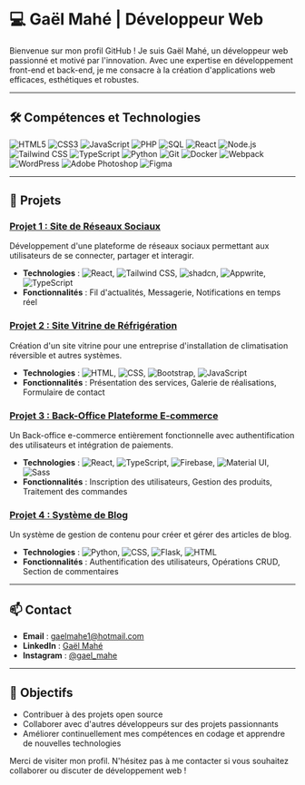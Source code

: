 # 💻 Gaël Mahé | Développeur Web

Bienvenue sur mon profil GitHub ! Je suis Gaël Mahé, un développeur web passionné et motivé par l'innovation. Avec une expertise en développement front-end et back-end, je me consacre à la création d'applications web efficaces, esthétiques et robustes.

---

## 🛠️ Compétences et Technologies

![HTML5](https://img.shields.io/badge/-HTML5-E34F26?logo=html5&logoColor=fff)
![CSS3](https://img.shields.io/badge/-CSS3-1572B6?logo=css3&logoColor=fff)
![JavaScript](https://img.shields.io/badge/-JavaScript-F7DF1E?logo=javascript&logoColor=000)
![PHP](https://img.shields.io/badge/-PHP-777BB4?logo=php&logoColor=fff)
![SQL](https://img.shields.io/badge/-SQL-4479A1?logo=mysql&logoColor=fff)
![React](https://img.shields.io/badge/-React-61DAFB?logo=react&logoColor=000)
![Node.js](https://img.shields.io/badge/-Node.js-339933?logo=node.js&logoColor=fff)
![Tailwind CSS](https://img.shields.io/badge/-Tailwind%20CSS-38B2AC?logo=tailwind-css&logoColor=fff)
![TypeScript](https://img.shields.io/badge/-TypeScript-3178C6?logo=typescript&logoColor=fff)
![Python](https://img.shields.io/badge/-Python-3776AB?logo=python&logoColor=fff)
![Git](https://img.shields.io/badge/-Git-F05032?logo=git&logoColor=fff)
![Docker](https://img.shields.io/badge/-Docker-2496ED?logo=docker&logoColor=fff)
![Webpack](https://img.shields.io/badge/-Webpack-8DD6F9?logo=webpack&logoColor=000)
![WordPress](https://img.shields.io/badge/-WordPress-21759B?logo=wordpress&logoColor=fff)
![Adobe Photoshop](https://img.shields.io/badge/-Adobe%20Photoshop-31A8FF?logo=adobe-photoshop&logoColor=fff)
![Figma](https://img.shields.io/badge/-Figma-F24E1E?logo=figma&logoColor=fff)

---

## 🌟 Projets

### [Projet 1 : Site de Réseaux Sociaux](https://github.com/gaelmahe1/Social-Media)
Développement d'une plateforme de réseaux sociaux permettant aux utilisateurs de se connecter, partager et interagir.

- **Technologies** : ![React](https://img.shields.io/badge/-React-61DAFB?logo=react&logoColor=000), ![Tailwind CSS](https://img.shields.io/badge/-Tailwind%20CSS-38B2AC?logo=tailwind-css&logoColor=fff), ![shadcn](https://img.shields.io/badge/-shadcn-000?logo=shadcn&logoColor=fff), ![Appwrite](https://img.shields.io/badge/-Appwrite-F02E65?logo=appwrite&logoColor=fff), ![TypeScript](https://img.shields.io/badge/-TypeScript-3178C6?logo=typescript&logoColor=fff)
- **Fonctionnalités** : Fil d'actualités, Messagerie, Notifications en temps réel

### [Projet 2 : Site Vitrine de Réfrigération](https://github.com/gaelmahe1/refrigeration)
Création d'un site vitrine pour une entreprise d'installation de climatisation réversible et autres systèmes.

- **Technologies** : ![HTML](https://img.shields.io/badge/-HTML5-E34F26?logo=html5&logoColor=fff), ![CSS](https://img.shields.io/badge/-CSS3-1572B6?logo=css3&logoColor=fff), ![Bootstrap](https://img.shields.io/badge/-Bootstrap-7952B3?logo=bootstrap&logoColor=fff), ![JavaScript](https://img.shields.io/badge/-JavaScript-F7DF1E?logo=javascript&logoColor=000)
- **Fonctionnalités** : Présentation des services, Galerie de réalisations, Formulaire de contact

### [Projet 3 : Back-Office Plateforme E-commerce](https://github.com/gaelmahe1/ecommerce-platform)
Un Back-office e-commerce entièrement fonctionnelle avec authentification des utilisateurs et intégration de paiements.

- **Technologies** : ![React](https://img.shields.io/badge/-React-61DAFB?logo=react&logoColor=000), ![TypeScript](https://img.shields.io/badge/-TypeScript-3178C6?logo=typescript&logoColor=fff), ![Firebase](https://img.shields.io/badge/-Firebase-FFCA28?logo=firebase&logoColor=000), ![Material UI](https://img.shields.io/badge/-Material--UI-0081CB?logo=material-ui&logoColor=fff), ![Sass](https://img.shields.io/badge/-Sass-CC6699?logo=sass&logoColor=fff)
- **Fonctionnalités** : Inscription des utilisateurs, Gestion des produits, Traitement des commandes

### [Projet 4 : Système de Blog](https://github.com/gaelmahe1/Flask-Blog_App)
Un système de gestion de contenu pour créer et gérer des articles de blog.

- **Technologies** : ![Python](https://img.shields.io/badge/-Python-3776AB?logo=python&logoColor=fff), ![CSS](https://img.shields.io/badge/-CSS3-1572B6?logo=css3&logoColor=fff), ![Flask](https://img.shields.io/badge/-Flask-000?logo=flask&logoColor=fff), ![HTML](https://img.shields.io/badge/-HTML5-E34F26?logo=html5&logoColor=fff)
- **Fonctionnalités** : Authentification des utilisateurs, Opérations CRUD, Section de commentaires

---

## 📫 Contact

- **Email** : [gaelmahe1@hotmail.com](mailto:gaelmahe1@hotmail.com)
- **LinkedIn** : [Gaël Mahé](https://www.linkedin.com/in/gael-mahe-3283521a3/)
- **Instagram** : [@gael_mahe](https://www.instagram.com/gael_mahe)

---

## 🎯 Objectifs

- Contribuer à des projets open source
- Collaborer avec d'autres développeurs sur des projets passionnants
- Améliorer continuellement mes compétences en codage et apprendre de nouvelles technologies

Merci de visiter mon profil. N'hésitez pas à me contacter si vous souhaitez collaborer ou discuter de développement web !
